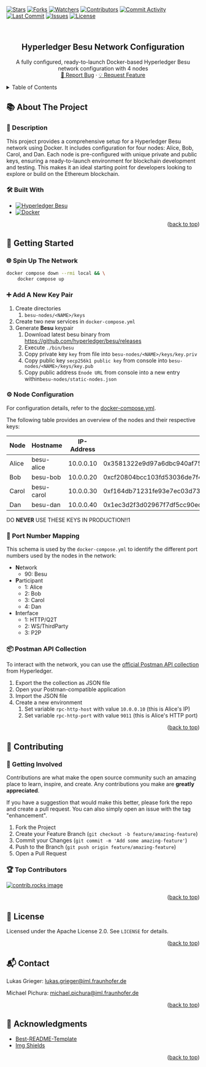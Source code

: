 <a id="readme-top"></a>

[![Stars][stars-shield]][stars-url]
[![Forks][forks-shield]][forks-url]
[![Watchers][watchers-shield]][watchers-url]
[![Contributors][contributors-shield]][contributors-url]
[![Commit Activity][commitactivity-shield]][commitactivity-url]
[![Last Commit][lastcommit-shield]][lastcommit-url]
[![Issues][issues-shield]][issues-url]
[![License][license-shield]][license-url]

<br />
<div align="center">
<h2 align="center">Hyperledger Besu Network Configuration</h3>
  <p align="center">
    A fully configured, ready-to-launch Docker-based Hyperledger Besu network configuration with 4 nodes
    <br />
    <a href="https://github.com/fraunhofer-iml/hyperledger-besu-network-configuration/issues/new?labels=bug&template=bug-report---.md">🐞 Report Bug</a> &middot;
    <a href="https://github.com/fraunhofer-iml/hyperledger-besu-network-configuration/issues/new?labels=enhancement&template=feature-request---.md">💡 Request Feature</a>
  </p>
</div>

<details>
  <summary>Table of Contents</summary>
  <ol>
    <li>
      <a href="#about-the-project">📚 About The Project</a>
      <ul><li><a href="#description">📄 Description</a></li></ul>
      <ul><li><a href="#built-with">🛠️ Built With</a></li></ul>
    </li>
    <li>
      <a href="#getting-started">🚀 Getting Started</a>
      <ul><li><a href="#spin-up-the-network">🌐 Spin Up The Network</a></li></ul>
      <ul><li><a href="#add-a-new-node">➕ Add A New Key Pair</a></li></ul>
      <ul><li><a href="#node-configuration">⚙️ Node Configuration</a></li></ul>
      <ul><li><a href="#port-number-mapping">🔌 Port Number Mapping</a></li></ul>
      <ul><li><a href="#postman-api-collection">📦 Postman API Collection</a></li></ul>
    </li>
    <li>
      <a href="#contributing">🤝 Contributing</a>
      <ul><li><a href="#getting-involved">🌟 Getting Involved</a></li></ul>
      <ul><li><a href="#top-contributors">🏆 Top Contributors</a></li></ul>
    </li>
    <li><a href="#license">📜 License</a></li>
    <li><a href="#contact">📬 Contact</a></li>
    <li><a href="#acknowledgments">🙏 Acknowledgments</a></li>
  </ol>
</details>

## 📚 About The Project

<!--
[![Product Name Screen Shot][product-screenshot]](https://example.com)
-->

### 📄 Description

This project provides a comprehensive setup for a Hyperledger Besu network using Docker.
It includes configuration for four nodes: Alice, Bob, Carol, and Dan.
Each node is pre-configured with unique private and public keys, ensuring a ready-to-launch environment for blockchain development and testing.
This makes it an ideal starting point for developers looking to explore or build on the Ethereum blockchain.

### 🛠️ Built With

- [![Hyperledger Besu][hyperledgerbesu-shield]][hyperledgerbesu-url]
- [![Docker][docker-shield]][docker-url]

<p align="right">(<a href="#readme-top">back to top</a>)</p>

## 🚀 Getting Started

### 🌐 Spin Up The Network

```bash
docker compose down --rmi local && \
    docker compose up
```

### ➕ Add A New Key Pair

1. Create directories
   1. `besu-nodes/<NAME>/keys`
2. Create two new services in `docker-compose.yml`
3. Generate **Besu** keypair
   1. Download latest besu binary from https://github.com/hyperledger/besu/releases
   2. Execute `./bin/besu`
   3. Copy private key `key` from file into `besu-nodes/<NAME>/keys/key.priv`
   4. Copy public key `secp256k1 public key` from console into `besu-nodes/<NAME>/keys/key.pub`
   5. Copy public address `Enode URL` from console into a new entry within`besu-nodes/static-nodes.json`

### ⚙️ Node Configuration

For configuration details, refer to the [docker-compose.yml](docker-compose.yml).

The following table provides an overview of the nodes and their respective keys:

| Node  | Hostname   | IP-Address | Private Key                                                        | Public Key                                                                                                                         |
| ----- | ---------- | ---------- | ------------------------------------------------------------------ | ---------------------------------------------------------------------------------------------------------------------------------- |
| Alice | besu-alice | 10.0.0.10  | 0x3581322e9d97a6dbc940af75319f3afcadfb875712e7778e94440240ba530786 | 0x798341a24e0b690ae0c7cf31783be2f6a4b638d2ec1c9699eff1d78641cc5a4482620f900d3747916c498bda242ea2db228102bc8f3644e1e2683fc7bb8b608b |
| Bob   | besu-bob   | 10.0.0.20  | 0xcf20804bcc103fd53036de7f4c26005df0fd008ed4a57b6e75590696a71b2fa7 | 0xa1cfb80fb98dd6b176048482851b7be90f26857363a3380901383b67e80f440144882294d7ba51349f36862b61282fbb8b19778d7e1f1777d6b600cc91f7084b |
| Carol | besu-carol | 10.0.0.30  | 0xf164db71231fe93e7ec03d7377756f30cbdd1a5e06c1a725a09615f5745a8a7f | 0xdbef85495799c6acb146def098980a73b9e529486abc00536748b0763933b2654f54d22cba03eedbf28c7dfbaeeb04d71f39d0dc08f170d57c7bddc10fc0b139 |
| Dan   | besu-dan   | 10.0.0.40  | 0x1ec3d2f3d02967f7df5cc90ecfe3bb352ca175551c84af2847648419dc46b20a | 0xebbae6e5888171d6227f8421b8fb37f63088eb40ea9789c5b73266e468d470494a801d4f7a1cb77461cd761d63d8839241a1621c4efa608f1ac842b836cc853f |

DO **NEVER** USE THESE KEYS IN PRODUCTION!!1

### 🔌 Port Number Mapping

This schema is used by the `docker-compose.yml` to identify the different port numbers used by the nodes in the network:

- **N**etwork
  - 90: Besu
- **P**articipant
  - 1: Alice
  - 2: Bob
  - 3: Carol
  - 4: Dan
- **I**nterface
  - 1: HTTP/Q2T
  - 2: WS/ThirdParty
  - 3: P2P

### 📦 Postman API Collection

To interact with the network, you can use the [official Postman API collection](https://www.postman.com/hyperledger/hyperledger-besu/overview) from Hyperledger.

1. Export the the collection as JSON file
2. Open your Postman-compatible application
3. Import the JSON file
4. Create a new environment
   1. Set variable `rpc-http-host` with value `10.0.0.10` (this is Alice's IP)
   2. Set variable `rpc-http-port` with value `9011` (this is Alice's HTTP port)

<p align="right">(<a href="#readme-top">back to top</a>)</p>

## 🤝 Contributing

### 🌟 Getting Involved

Contributions are what make the open source community such an amazing place to learn, inspire, and create. Any
contributions you make are **greatly appreciated**.

If you have a suggestion that would make this better, please fork the repo and create a pull request. You can also
simply open an issue with the tag "enhancement".

1. Fork the Project
2. Create your Feature Branch (`git checkout -b feature/amazing-feature`)
3. Commit your Changes (`git commit -m 'Add some amazing-feature'`)
4. Push to the Branch (`git push origin feature/amazing-feature`)
5. Open a Pull Request

### 🏆 Top Contributors

<a href="https://github.com/fraunhofer-iml/hyperledger-besu-network-configuration/graphs/contributors">
  <img src="https://contrib.rocks/image?repo=fraunhofer-iml/hyperledger-besu-network-configuration" alt="contrib.rocks image" />
</a>

<p align="right">(<a href="#readme-top">back to top</a>)</p>

## 📜 License

Licensed under the Apache License 2.0. See `LICENSE` for details.

<p align="right">(<a href="#readme-top">back to top</a>)</p>

## 📬 Contact

Lukas Grieger: lukas.grieger@iml.fraunhofer.de

Michael Pichura: michael.pichura@iml.fraunhofer.de

<p align="right">(<a href="#readme-top">back to top</a>)</p>

## 🙏 Acknowledgments

- [Best-README-Template](https://github.com/othneildrew/Best-README-Template)
- [Img Shields](https://shields.io)

<p align="right">(<a href="#readme-top">back to top</a>)</p>

<!-- https://www.markdownguide.org/basic-syntax/#reference-style-links -->

[stars-shield]: https://img.shields.io/github/stars/fraunhofer-iml/hyperledger-besu-network-configuration.svg?style=for-the-badge
[stars-url]: https://github.com/fraunhofer-iml/hyperledger-besu-network-configuration/stargazers
[forks-shield]: https://img.shields.io/github/forks/fraunhofer-iml/hyperledger-besu-network-configuration.svg?style=for-the-badge
[forks-url]: https://github.com/fraunhofer-iml/hyperledger-besu-network-configuration/forks
[watchers-shield]: https://img.shields.io/github/watchers/fraunhofer-iml/hyperledger-besu-network-configuration?style=for-the-badge
[watchers-url]: https://github.com/fraunhofer-iml/hyperledger-besu-network-configuration/watchers
[contributors-shield]: https://img.shields.io/github/contributors/fraunhofer-iml/hyperledger-besu-network-configuration.svg?style=for-the-badge
[contributors-url]: https://github.com/fraunhofer-iml/hyperledger-besu-network-configuration/graphs/contributors
[commitactivity-shield]: https://img.shields.io/github/commit-activity/y/fraunhofer-iml/hyperledger-besu-network-configuration?style=for-the-badge
[commitactivity-url]: https://github.com/fraunhofer-iml/hyperledger-besu-network-configuration/graphs/commit-activity
[lastcommit-shield]: https://img.shields.io/github/last-commit/fraunhofer-iml/hyperledger-besu-network-configuration?style=for-the-badge
[lastcommit-url]: https://github.com/fraunhofer-iml/hyperledger-besu-network-configuration/commits/main
[issues-shield]: https://img.shields.io/github/issues/fraunhofer-iml/hyperledger-besu-network-configuration.svg?style=for-the-badge
[issues-url]: https://github.com/fraunhofer-iml/hyperledger-besu-network-configuration/issues
[license-shield]: https://img.shields.io/github/license/fraunhofer-iml/hyperledger-besu-network-configuration.svg?style=for-the-badge
[license-url]: https://github.com/fraunhofer-iml/hyperledger-besu-network-configuration/blob/main/LICENSE
[hyperledgerbesu-shield]: https://img.shields.io/badge/Blockchain-Hyperledger%20Besu-F26822?style=flat&logo=ethereum
[hyperledgerbesu-url]: https://besu.hyperledger.org/
[docker-shield]: https://img.shields.io/badge/Container-Docker-2496ED?style=flat&logo=docker
[docker-url]: https://www.docker.com/
